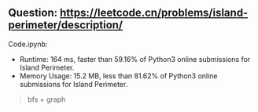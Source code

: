 ## Question: https://leetcode.cn/problems/island-perimeter/description/

Code.ipynb:
* Runtime: 164 ms, faster than 59.16% of Python3 online submissions for Island Perimeter.
* Memory Usage: 15.2 MB, less than 81.62% of Python3 online submissions for Island Perimeter.
> bfs + graph

